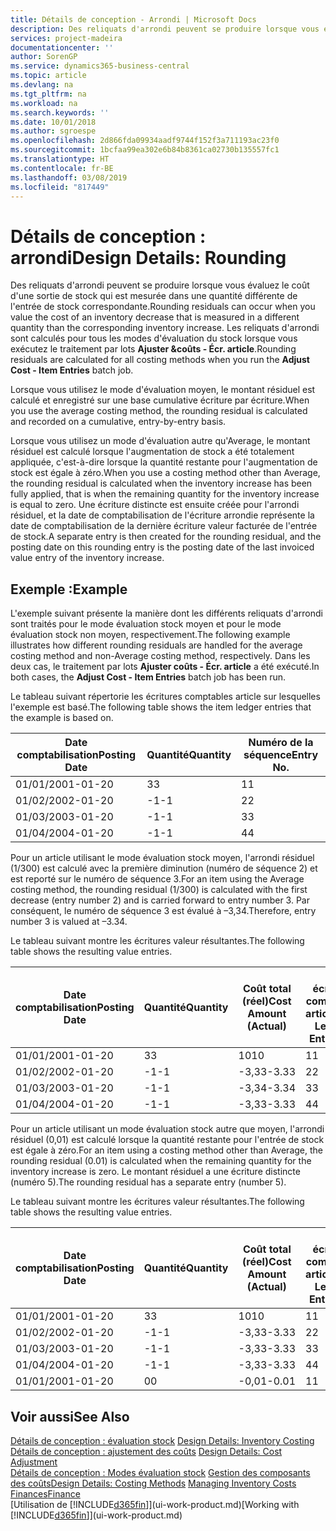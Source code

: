 ```yaml
---
title: Détails de conception - Arrondi | Microsoft Docs
description: Des reliquats d'arrondi peuvent se produire lorsque vous évaluez le coût d'une sortie de stock qui est mesurée dans une quantité différente de l'entrée de stock correspondante. Les reliquats d'arrondi sont calculés pour tous les modes d'évaluation du stock lorsque vous exécutez le traitement par lots **Ajuster &coûts - Écr. article**.
services: project-madeira
documentationcenter: ''
author: SorenGP
ms.service: dynamics365-business-central
ms.topic: article
ms.devlang: na
ms.tgt_pltfrm: na
ms.workload: na
ms.search.keywords: ''
ms.date: 10/01/2018
ms.author: sgroespe
ms.openlocfilehash: 2d866fda09934aadf9744f152f3a711193ac23f0
ms.sourcegitcommit: 1bcfaa99ea302e6b84b8361ca02730b135557fc1
ms.translationtype: HT
ms.contentlocale: fr-BE
ms.lasthandoff: 03/08/2019
ms.locfileid: "817449"
---
```

# <a name="design-details-rounding"></a><span data-ttu-id="d55b9-104">Détails de conception : arrondi</span><span class="sxs-lookup"><span data-stu-id="d55b9-104">Design Details: Rounding</span></span>
<span data-ttu-id="d55b9-105">Des reliquats d'arrondi peuvent se produire lorsque vous évaluez le coût d'une sortie de stock qui est mesurée dans une quantité différente de l'entrée de stock correspondante.</span><span class="sxs-lookup"><span data-stu-id="d55b9-105">Rounding residuals can occur when you value the cost of an inventory decrease that is measured in a different quantity than the corresponding inventory increase.</span></span> <span data-ttu-id="d55b9-106">Les reliquats d'arrondi sont calculés pour tous les modes d'évaluation du stock lorsque vous exécutez le traitement par lots **Ajuster &coûts - Écr. article**.</span><span class="sxs-lookup"><span data-stu-id="d55b9-106">Rounding residuals are calculated for all costing methods when you run the **Adjust Cost - Item Entries** batch job.</span></span>  

 <span data-ttu-id="d55b9-107">Lorsque vous utilisez le mode d'évaluation moyen, le montant résiduel est calculé et enregistré sur une base cumulative écriture par écriture.</span><span class="sxs-lookup"><span data-stu-id="d55b9-107">When you use the average costing method, the rounding residual is calculated and recorded on a cumulative, entry-by-entry basis.</span></span>  

 <span data-ttu-id="d55b9-108">Lorsque vous utilisez un mode d'évaluation autre qu'Average, le montant résiduel est calculé lorsque l'augmentation de stock a été totalement appliquée, c'est-à-dire lorsque la quantité restante pour l'augmentation de stock est égale à zéro.</span><span class="sxs-lookup"><span data-stu-id="d55b9-108">When you use a costing method other than Average, the rounding residual is calculated when the inventory increase has been fully applied, that is when the remaining quantity for the inventory increase is equal to zero.</span></span> <span data-ttu-id="d55b9-109">Une écriture distincte est ensuite créée pour l'arrondi résiduel, et la date de comptabilisation de l'écriture arrondie représente la date de comptabilisation de la dernière écriture valeur facturée de l'entrée de stock.</span><span class="sxs-lookup"><span data-stu-id="d55b9-109">A separate entry is then created for the rounding residual, and the posting date on this rounding entry is the posting date of the last invoiced value entry of the inventory increase.</span></span>  

## <a name="example"></a><span data-ttu-id="d55b9-110">Exemple :</span><span class="sxs-lookup"><span data-stu-id="d55b9-110">Example</span></span>  
 <span data-ttu-id="d55b9-111">L'exemple suivant présente la manière dont les différents reliquats d'arrondi sont traités pour le mode évaluation stock moyen et pour le mode évaluation stock non moyen, respectivement.</span><span class="sxs-lookup"><span data-stu-id="d55b9-111">The following example illustrates how different rounding residuals are handled for the average costing method and non-Average costing method, respectively.</span></span> <span data-ttu-id="d55b9-112">Dans les deux cas, le traitement par lots **Ajuster coûts - Écr. article** a été exécuté.</span><span class="sxs-lookup"><span data-stu-id="d55b9-112">In both cases, the **Adjust Cost - Item Entries** batch job has been run.</span></span>  

 <span data-ttu-id="d55b9-113">Le tableau suivant répertorie les écritures comptables article sur lesquelles l'exemple est basé.</span><span class="sxs-lookup"><span data-stu-id="d55b9-113">The following table shows the item ledger entries that the example is based on.</span></span>  

|<span data-ttu-id="d55b9-114">Date comptabilisation</span><span class="sxs-lookup"><span data-stu-id="d55b9-114">Posting Date</span></span>|<span data-ttu-id="d55b9-115">Quantité</span><span class="sxs-lookup"><span data-stu-id="d55b9-115">Quantity</span></span>|<span data-ttu-id="d55b9-116">Numéro de la séquence</span><span class="sxs-lookup"><span data-stu-id="d55b9-116">Entry No.</span></span>|  
|------------------|--------------|---------------|  
|<span data-ttu-id="d55b9-117">01/01/20</span><span class="sxs-lookup"><span data-stu-id="d55b9-117">01-01-20</span></span>|<span data-ttu-id="d55b9-118">3</span><span class="sxs-lookup"><span data-stu-id="d55b9-118">3</span></span>|<span data-ttu-id="d55b9-119">1</span><span class="sxs-lookup"><span data-stu-id="d55b9-119">1</span></span>|  
|<span data-ttu-id="d55b9-120">01/02/20</span><span class="sxs-lookup"><span data-stu-id="d55b9-120">02-01-20</span></span>|<span data-ttu-id="d55b9-121">-1</span><span class="sxs-lookup"><span data-stu-id="d55b9-121">-1</span></span>|<span data-ttu-id="d55b9-122">2</span><span class="sxs-lookup"><span data-stu-id="d55b9-122">2</span></span>|  
|<span data-ttu-id="d55b9-123">01/03/20</span><span class="sxs-lookup"><span data-stu-id="d55b9-123">03-01-20</span></span>|<span data-ttu-id="d55b9-124">-1</span><span class="sxs-lookup"><span data-stu-id="d55b9-124">-1</span></span>|<span data-ttu-id="d55b9-125">3</span><span class="sxs-lookup"><span data-stu-id="d55b9-125">3</span></span>|  
|<span data-ttu-id="d55b9-126">01/04/20</span><span class="sxs-lookup"><span data-stu-id="d55b9-126">04-01-20</span></span>|<span data-ttu-id="d55b9-127">-1</span><span class="sxs-lookup"><span data-stu-id="d55b9-127">-1</span></span>|<span data-ttu-id="d55b9-128">4</span><span class="sxs-lookup"><span data-stu-id="d55b9-128">4</span></span>|  

 <span data-ttu-id="d55b9-129">Pour un article utilisant le mode évaluation stock moyen, l'arrondi résiduel (1/300) est calculé avec la première diminution (numéro de séquence 2) et est reporté sur le numéro de séquence 3.</span><span class="sxs-lookup"><span data-stu-id="d55b9-129">For an item using the Average costing method, the rounding residual (1/300) is calculated with the first decrease (entry number 2) and is carried forward to entry number 3.</span></span> <span data-ttu-id="d55b9-130">Par conséquent, le numéro de séquence 3 est évalué à –3,34.</span><span class="sxs-lookup"><span data-stu-id="d55b9-130">Therefore, entry number 3 is valued at –3.34.</span></span>  

 <span data-ttu-id="d55b9-131">Le tableau suivant montre les écritures valeur résultantes.</span><span class="sxs-lookup"><span data-stu-id="d55b9-131">The following table shows the resulting value entries.</span></span>  

|<span data-ttu-id="d55b9-132">Date comptabilisation</span><span class="sxs-lookup"><span data-stu-id="d55b9-132">Posting Date</span></span>|<span data-ttu-id="d55b9-133">Quantité</span><span class="sxs-lookup"><span data-stu-id="d55b9-133">Quantity</span></span>|<span data-ttu-id="d55b9-134">Coût total (réel)</span><span class="sxs-lookup"><span data-stu-id="d55b9-134">Cost Amount (Actual)</span></span>|<span data-ttu-id="d55b9-135">N° écriture comptable article</span><span class="sxs-lookup"><span data-stu-id="d55b9-135">Item Ledger Entry No.</span></span>|<span data-ttu-id="d55b9-136">Numéro de la séquence</span><span class="sxs-lookup"><span data-stu-id="d55b9-136">Entry No.</span></span>|  
|------------------|--------------|----------------------------|---------------------------|---------------|  
|<span data-ttu-id="d55b9-137">01/01/20</span><span class="sxs-lookup"><span data-stu-id="d55b9-137">01-01-20</span></span>|<span data-ttu-id="d55b9-138">3</span><span class="sxs-lookup"><span data-stu-id="d55b9-138">3</span></span>|<span data-ttu-id="d55b9-139">10</span><span class="sxs-lookup"><span data-stu-id="d55b9-139">10</span></span>|<span data-ttu-id="d55b9-140">1</span><span class="sxs-lookup"><span data-stu-id="d55b9-140">1</span></span>|<span data-ttu-id="d55b9-141">1</span><span class="sxs-lookup"><span data-stu-id="d55b9-141">1</span></span>|  
|<span data-ttu-id="d55b9-142">01/02/20</span><span class="sxs-lookup"><span data-stu-id="d55b9-142">02-01-20</span></span>|<span data-ttu-id="d55b9-143">-1</span><span class="sxs-lookup"><span data-stu-id="d55b9-143">-1</span></span>|<span data-ttu-id="d55b9-144">-3,33</span><span class="sxs-lookup"><span data-stu-id="d55b9-144">-3.33</span></span>|<span data-ttu-id="d55b9-145">2</span><span class="sxs-lookup"><span data-stu-id="d55b9-145">2</span></span>|<span data-ttu-id="d55b9-146">2</span><span class="sxs-lookup"><span data-stu-id="d55b9-146">2</span></span>|  
|<span data-ttu-id="d55b9-147">01/03/20</span><span class="sxs-lookup"><span data-stu-id="d55b9-147">03-01-20</span></span>|<span data-ttu-id="d55b9-148">-1</span><span class="sxs-lookup"><span data-stu-id="d55b9-148">-1</span></span>|<span data-ttu-id="d55b9-149">-3,34</span><span class="sxs-lookup"><span data-stu-id="d55b9-149">-3.34</span></span>|<span data-ttu-id="d55b9-150">3</span><span class="sxs-lookup"><span data-stu-id="d55b9-150">3</span></span>|<span data-ttu-id="d55b9-151">3</span><span class="sxs-lookup"><span data-stu-id="d55b9-151">3</span></span>|  
|<span data-ttu-id="d55b9-152">01/04/20</span><span class="sxs-lookup"><span data-stu-id="d55b9-152">04-01-20</span></span>|<span data-ttu-id="d55b9-153">-1</span><span class="sxs-lookup"><span data-stu-id="d55b9-153">-1</span></span>|<span data-ttu-id="d55b9-154">-3,33</span><span class="sxs-lookup"><span data-stu-id="d55b9-154">-3.33</span></span>|<span data-ttu-id="d55b9-155">4</span><span class="sxs-lookup"><span data-stu-id="d55b9-155">4</span></span>|<span data-ttu-id="d55b9-156">4</span><span class="sxs-lookup"><span data-stu-id="d55b9-156">4</span></span>|  

 <span data-ttu-id="d55b9-157">Pour un article utilisant un mode évaluation stock autre que moyen, l'arrondi résiduel (0,01) est calculé lorsque la quantité restante pour l'entrée de stock est égale à zéro.</span><span class="sxs-lookup"><span data-stu-id="d55b9-157">For an item using a costing method other than Average, the rounding residual (0.01) is calculated when the remaining quantity for the inventory increase is zero.</span></span> <span data-ttu-id="d55b9-158">Le montant résiduel a une écriture distincte (numéro 5).</span><span class="sxs-lookup"><span data-stu-id="d55b9-158">The rounding residual has a separate entry (number 5).</span></span>  

 <span data-ttu-id="d55b9-159">Le tableau suivant montre les écritures valeur résultantes.</span><span class="sxs-lookup"><span data-stu-id="d55b9-159">The following table shows the resulting value entries.</span></span>  

|<span data-ttu-id="d55b9-160">Date comptabilisation</span><span class="sxs-lookup"><span data-stu-id="d55b9-160">Posting Date</span></span>|<span data-ttu-id="d55b9-161">Quantité</span><span class="sxs-lookup"><span data-stu-id="d55b9-161">Quantity</span></span>|<span data-ttu-id="d55b9-162">Coût total (réel)</span><span class="sxs-lookup"><span data-stu-id="d55b9-162">Cost Amount (Actual)</span></span>|<span data-ttu-id="d55b9-163">N° écriture comptable article</span><span class="sxs-lookup"><span data-stu-id="d55b9-163">Item Ledger Entry No.</span></span>|<span data-ttu-id="d55b9-164">Numéro de la séquence</span><span class="sxs-lookup"><span data-stu-id="d55b9-164">Entry No.</span></span>|  
|------------------|--------------|----------------------------|---------------------------|---------------|  
|<span data-ttu-id="d55b9-165">01/01/20</span><span class="sxs-lookup"><span data-stu-id="d55b9-165">01-01-20</span></span>|<span data-ttu-id="d55b9-166">3</span><span class="sxs-lookup"><span data-stu-id="d55b9-166">3</span></span>|<span data-ttu-id="d55b9-167">10</span><span class="sxs-lookup"><span data-stu-id="d55b9-167">10</span></span>|<span data-ttu-id="d55b9-168">1</span><span class="sxs-lookup"><span data-stu-id="d55b9-168">1</span></span>|<span data-ttu-id="d55b9-169">1</span><span class="sxs-lookup"><span data-stu-id="d55b9-169">1</span></span>|  
|<span data-ttu-id="d55b9-170">01/02/20</span><span class="sxs-lookup"><span data-stu-id="d55b9-170">02-01-20</span></span>|<span data-ttu-id="d55b9-171">-1</span><span class="sxs-lookup"><span data-stu-id="d55b9-171">-1</span></span>|<span data-ttu-id="d55b9-172">-3,33</span><span class="sxs-lookup"><span data-stu-id="d55b9-172">-3.33</span></span>|<span data-ttu-id="d55b9-173">2</span><span class="sxs-lookup"><span data-stu-id="d55b9-173">2</span></span>|<span data-ttu-id="d55b9-174">2</span><span class="sxs-lookup"><span data-stu-id="d55b9-174">2</span></span>|  
|<span data-ttu-id="d55b9-175">01/03/20</span><span class="sxs-lookup"><span data-stu-id="d55b9-175">03-01-20</span></span>|<span data-ttu-id="d55b9-176">-1</span><span class="sxs-lookup"><span data-stu-id="d55b9-176">-1</span></span>|<span data-ttu-id="d55b9-177">-3,33</span><span class="sxs-lookup"><span data-stu-id="d55b9-177">-3.33</span></span>|<span data-ttu-id="d55b9-178">3</span><span class="sxs-lookup"><span data-stu-id="d55b9-178">3</span></span>|<span data-ttu-id="d55b9-179">3</span><span class="sxs-lookup"><span data-stu-id="d55b9-179">3</span></span>|  
|<span data-ttu-id="d55b9-180">01/04/20</span><span class="sxs-lookup"><span data-stu-id="d55b9-180">04-01-20</span></span>|<span data-ttu-id="d55b9-181">-1</span><span class="sxs-lookup"><span data-stu-id="d55b9-181">-1</span></span>|<span data-ttu-id="d55b9-182">-3,33</span><span class="sxs-lookup"><span data-stu-id="d55b9-182">-3.33</span></span>|<span data-ttu-id="d55b9-183">4</span><span class="sxs-lookup"><span data-stu-id="d55b9-183">4</span></span>|<span data-ttu-id="d55b9-184">4</span><span class="sxs-lookup"><span data-stu-id="d55b9-184">4</span></span>|  
|<span data-ttu-id="d55b9-185">01/01/20</span><span class="sxs-lookup"><span data-stu-id="d55b9-185">01-01-20</span></span>|<span data-ttu-id="d55b9-186">0</span><span class="sxs-lookup"><span data-stu-id="d55b9-186">0</span></span>|<span data-ttu-id="d55b9-187">-0,01</span><span class="sxs-lookup"><span data-stu-id="d55b9-187">-0.01</span></span>|<span data-ttu-id="d55b9-188">1</span><span class="sxs-lookup"><span data-stu-id="d55b9-188">1</span></span>|<span data-ttu-id="d55b9-189">5</span><span class="sxs-lookup"><span data-stu-id="d55b9-189">5</span></span>|  

## <a name="see-also"></a><span data-ttu-id="d55b9-190">Voir aussi</span><span class="sxs-lookup"><span data-stu-id="d55b9-190">See Also</span></span>  
 <span data-ttu-id="d55b9-191">[Détails de conception : évaluation stock](design-details-inventory-costing.md) </span><span class="sxs-lookup"><span data-stu-id="d55b9-191">[Design Details: Inventory Costing](design-details-inventory-costing.md) </span></span>  
 <span data-ttu-id="d55b9-192">[Détails de conception : ajustement des coûts](design-details-cost-adjustment.md) </span><span class="sxs-lookup"><span data-stu-id="d55b9-192">[Design Details: Cost Adjustment](design-details-cost-adjustment.md) </span></span>  
 <span data-ttu-id="d55b9-193">[Détails de conception : Modes évaluation stock](design-details-costing-methods.md) [Gestion des composants des coûts](finance-manage-inventory-costs.md)</span><span class="sxs-lookup"><span data-stu-id="d55b9-193">[Design Details: Costing Methods](design-details-costing-methods.md) [Managing Inventory Costs](finance-manage-inventory-costs.md)</span></span>  
 [<span data-ttu-id="d55b9-194">Finances</span><span class="sxs-lookup"><span data-stu-id="d55b9-194">Finance</span></span>](finance.md)  
 <span data-ttu-id="d55b9-195">[Utilisation de [!INCLUDE[d365fin](includes/d365fin_md.md)]](ui-work-product.md)</span><span class="sxs-lookup"><span data-stu-id="d55b9-195">[Working with [!INCLUDE[d365fin](includes/d365fin_md.md)]](ui-work-product.md)</span></span>
